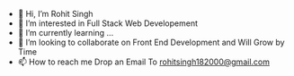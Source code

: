 - 👋 Hi, I’m Rohit Singh
- 👀 I’m interested in Full Stack Web Developement
- 🌱 I’m currently learning ...
- 💞️ I’m looking to collaborate on Front End Development and Will Grow by Time
- 📫 How to reach me Drop an Email To rohitsingh182000@gmail.com

<!---
lucky18042000/lucky18042000 is a ✨ special ✨ repository because its `README.md` (this file) appears on your GitHub profile.
You can click the Preview link to take a look at your changes.
--->

